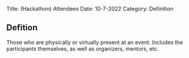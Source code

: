 Title: (Hackathon) Attendees
Date: 10-7-2022
Category: Definition
## Defition

Those who are physically or virtually present at an event. Includes the participants themselves, as well as organizers, mentors, etc.
